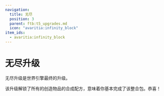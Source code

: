 ```yaml
---
navigation:
  title: 无尽
  position: 3
  parent: ftb:t5_upgrades.md
  icon: "avaritia:infinity_block"
item_ids:
  - avaritia:infinity_block
---
```

# 无尽升级

<ItemImage id="avaritia:infinity_block" scale="3" />

<Color id="gold">无尽升级</Color>是<Color id="gold">世界引擎</Color>最终的升级。

该升级解锁了所有的创造物品的合成配方，意味着你基本完成了该整合包。恭喜！
